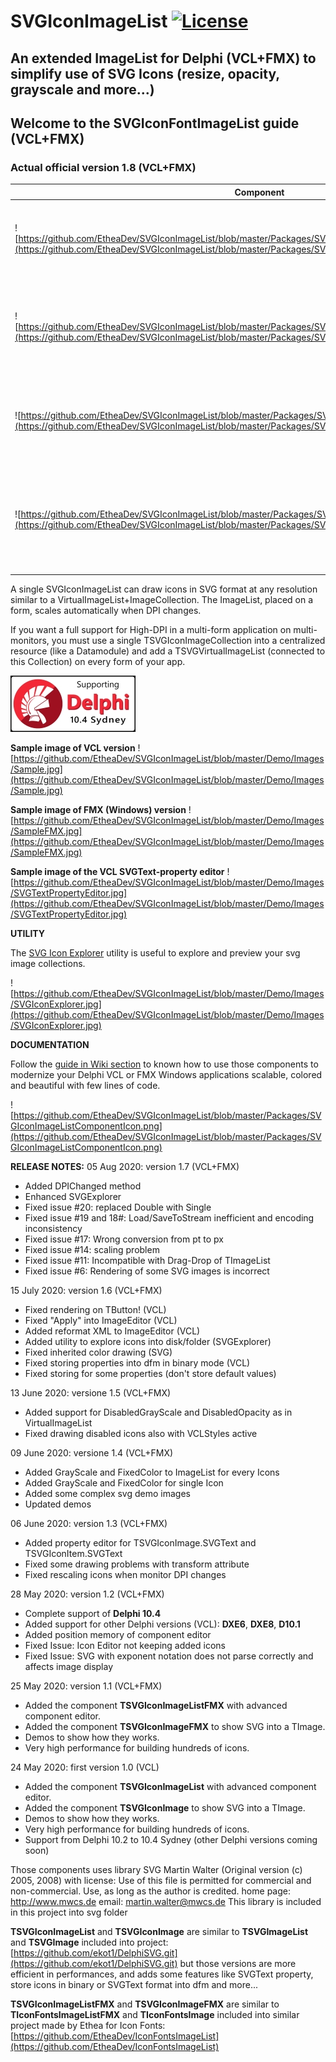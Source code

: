 # SVGIconImageList [![License](https://img.shields.io/badge/License-Apache%202.0-yellowgreen.svg)](https://opensource.org/licenses/Apache-2.0)

## An extended ImageList for Delphi (VCL+FMX) to simplify use of SVG Icons (resize, opacity, grayscale and more...)

## Welcome to the SVGIconFontImageList guide (VCL+FMX)

### Actual official version 1.8 (VCL+FMX)

| Component | Description |
| - | - |
| ![https://github.com/EtheaDev/SVGIconImageList/blob/master/Packages/SVGIconImageCollectionComponentIcon.png](https://github.com/EtheaDev/SVGIconImageList/blob/master/Packages/SVGIconImageCollectionComponentIcon.png) | **SVGIconImageCollection is collection of SVG Images for Delphi to provide a centralized list of images for VirtualImageLists (only for VCL)** |
| ![https://github.com/EtheaDev/SVGIconImageList/blob/master/Packages/SVGIconVirtualImageListComponentIcon.png](https://github.com/EtheaDev/SVGIconImageList/blob/master/Packages/SVGIconVirtualImageListComponentIcon.png) | **SVGIconVirtualImageList is a special "virtual" ImageList for Delphi linked to an SVGIconImageCollection (only for VCL) to simplify use of SVG Icons (resize, opacity, grayscale and more...)** |
| ![https://github.com/EtheaDev/SVGIconImageList/blob/master/Packages/SVGIconImageListComponentIcon.png](https://github.com/EtheaDev/SVGIconImageList/blob/master/Packages/SVGIconImageListComponentIcon.png) | **SVGIconImageList is an extended ImageList for Delphi (VCL+FMX) with an embedded SVG image collection, to simplify use of SVG Icons (resize, opacity, grayscale and more...)** |
| ![https://github.com/EtheaDev/SVGIconImageList/blob/master/Packages/SVGIconImageComponentIcon.png](https://github.com/EtheaDev/SVGIconImageList/blob/master/Packages/SVGIconImageComponentIcon.png) | **SVGIconImage is an extended Image component for Delphi (VCL+FMX) to show any SVG image directly or included into a an SVGIconImageList with all functionality (stretch, opacity, grayscale and more...)** |

A single SVGIconImageList can draw icons in SVG format at any resolution similar to a VirtualImageList+ImageCollection.  The ImageList, placed on a form, scales automatically when DPI changes.

If you want a full support for High-DPI in a multi-form application on multi-monitors, you must use a single TSVGIconImageCollection into a centralized resource (like a Datamodule) and add a TSVGVirtualImageList (connected to this Collection) on every form of your app.

![Delphi 10.4 Sydney Support](/Demo/Images/SupportingDelphi.jpg)

**Sample image of VCL version**
![https://github.com/EtheaDev/SVGIconImageList/blob/master/Demo/Images/Sample.jpg](https://github.com/EtheaDev/SVGIconImageList/blob/master/Demo/Images/Sample.jpg)

**Sample image of FMX (Windows) version**
![https://github.com/EtheaDev/SVGIconImageList/blob/master/Demo/Images/SampleFMX.jpg](https://github.com/EtheaDev/SVGIconImageList/blob/master/Demo/Images/SampleFMX.jpg)

**Sample image of the VCL SVGText-property editor**
![https://github.com/EtheaDev/SVGIconImageList/blob/master/Demo/Images/SVGTextPropertyEditor.jpg](https://github.com/EtheaDev/SVGIconImageList/blob/master/Demo/Images/SVGTextPropertyEditor.jpg)

**UTILITY**

The [SVG Icon Explorer](https://github.com/EtheaDev/SVGIconImageList/wiki/SVGIconExplorer) utility is useful to explore and preview your svg image collections.

![https://github.com/EtheaDev/SVGIconImageList/blob/master/Demo/Images/SVGIconExplorer.jpg](https://github.com/EtheaDev/SVGIconImageList/blob/master/Demo/Images/SVGIconExplorer.jpg)

**DOCUMENTATION**

Follow the [guide in Wiki section](https://github.com/EtheaDev/SVGIconImageList/wiki) to known how to use those components to modernize your Delphi VCL or FMX Windows applications scalable, colored and beautiful with few lines of code.

![https://github.com/EtheaDev/SVGIconImageList/blob/master/Packages/SVGIconImageListComponentIcon.png](https://github.com/EtheaDev/SVGIconImageList/blob/master/Packages/SVGIconImageListComponentIcon.png)

**RELEASE NOTES:**
05 Aug 2020: version 1.7 (VCL+FMX)
 - Added DPIChanged method
 - Enhanced SVGExplorer
 - Fixed issue #20: replaced Double with Single
 - Fixed issue #19 and 18#: Load/SaveToStream inefficient and encoding inconsistency
 - Fixed issue #17: Wrong conversion from pt to px
 - Fixed issue #14: scaling problem
 - Fixed issue #11: Incompatible with Drag-Drop of TImageList
 - Fixed issue #6: Rendering of some SVG images is incorrect

15 July 2020: version 1.6 (VCL+FMX)
 - Fixed rendering on TButton! (VCL)
 - Fixed "Apply" into ImageEditor (VCL)
 - Added reformat XML to ImageEditor (VCL)
 - Added utility to explore icons into disk/folder (SVGExplorer)
 - Fixed inherited color drawing (SVG)
 - Fixed storing properties into dfm in binary mode (VCL)
 - Fixed storing for some properties (don't store default values)
 
13 June 2020: versione 1.5 (VCL+FMX)
 - Added support for DisabledGrayScale and DisabledOpacity as in VirtualImageList
 - Fixed drawing disabled icons also with VCLStyles active

09 June 2020: versione 1.4 (VCL+FMX)
- Added GrayScale and FixedColor to ImageList for every Icons
- Added GrayScale and FixedColor for single Icon
- Added some complex svg demo images
- Updated demos

06 June 2020: version 1.3 (VCL+FMX)
- Added property editor for TSVGIconImage.SVGText and TSVGIconItem.SVGText
- Fixed some drawing problems with transform attribute
- Fixed rescaling icons when monitor DPI changes

28 May 2020: version 1.2 (VCL+FMX)
- Complete support of **Delphi 10.4**
- Added support for other Delphi versions (VCL): **DXE6**, **DXE8**, **D10.1**
- Added position memory of component editor
- Fixed Issue: Icon Editor not keeping added icons
- Fixed Issue: SVG with exponent notation does not parse correctly and affects image display

25 May 2020: version 1.1 (VCL+FMX)
- Added the component **TSVGIconImageListFMX** with advanced component editor.
- Added the component **TSVGIconImageFMX** to show SVG into a TImage.
- Demos to show how they works.
- Very high performance for building hundreds of icons.

24 May 2020: first version 1.0 (VCL)
- Added the component **TSVGIconImageList** with advanced component editor.
- Added the component **TSVGIconImage** to show SVG into a TImage.
- Demos to show how they works.
- Very high performance for building hundreds of icons.
- Support from Delphi 10.2 to 10.4 Sydney (other Delphi versions coming soon)

Those components uses library SVG Martin Walter (Original version (c) 2005, 2008) with license:
Use of this file is permitted for commercial and non-commercial. Use, as long as the author is credited.
home page: http://www.mwcs.de  email: martin.walter@mwcs.de 
This library is included in this project into svg folder

**TSVGIconImageList** and **TSVGIconImage** are similar to **TSVGImageList** and **TSVGImage** included into project: [https://github.com/ekot1/DelphiSVG.git](https://github.com/ekot1/DelphiSVG.git)
but those versions are more efficient in performances, and adds some features like SVGText property, store icons in binary or SVGText format into dfm and more...

**TSVGIconImageListFMX** and **TSVGIconImageFMX** are similar to **TIconFontsImageListFMX** and **TIconFontsImage** included into similar project made by Ethea for Icon Fonts: [https://github.com/EtheaDev/IconFontsImageList](https://github.com/EtheaDev/IconFontsImageList)
